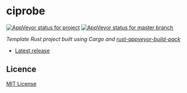 # ciprobe

[![AppVeyor status for project](https://ci.appveyor.com/api/projects/status/a6s9xs8d65678j52?svg=true)][status-project]
[![AppVeyor status for master branch](https://ci.appveyor.com/api/projects/status/a6s9xs8d65678j52/branch/master?svg=true)][status-master]

_Template Rust project built using Cargo and [rust-appveyor-build-pack][rust-appveyor-build-pack]_

* [Latest release][latest]

## Licence

[MIT License][licence]

[latest]: https://github.com/rcook/ciprobe/releases/latest
[licence]: LICENSE
[rust-appveyor-build-pack]: https://github.com/rcook/rust-appveyor-build-pack
[status-project]: https://ci.appveyor.com/project/rcook/ciprobe
[status-master]: (https://ci.appveyor.com/project/rcook/ciprobe/branch/master)
